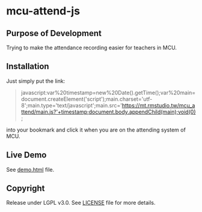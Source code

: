 # mcu-attend-js

## Purpose of Development

Trying to make the attendance recording easier for teachers in MCU.

## Installation

Just simply put the link:

> javascript:var%20timestamp=new%20Date().getTime();var%20main=document.createElement('script');main.charset='utf-8';main.type='text/javascript';main.src='https://mt.rmstudio.tw/mcu_attend/main.js?'+timestamp;document.body.appendChild(main);void(0);

into your bookmark and click it when you are on the attending system of MCU.

## Live Demo

See [demo.html](demo.html) file.

## Copyright

Release under LGPL v3.0. See [LICENSE](LICENSE) file for more details.
